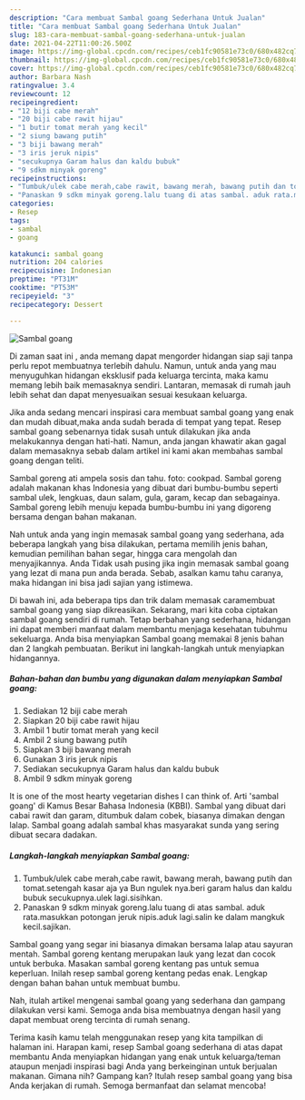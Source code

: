 ```yaml
---
description: "Cara membuat Sambal goang Sederhana Untuk Jualan"
title: "Cara membuat Sambal goang Sederhana Untuk Jualan"
slug: 183-cara-membuat-sambal-goang-sederhana-untuk-jualan
date: 2021-04-22T11:00:26.500Z
image: https://img-global.cpcdn.com/recipes/ceb1fc90581e73c0/680x482cq70/sambal-goang-foto-resep-utama.jpg
thumbnail: https://img-global.cpcdn.com/recipes/ceb1fc90581e73c0/680x482cq70/sambal-goang-foto-resep-utama.jpg
cover: https://img-global.cpcdn.com/recipes/ceb1fc90581e73c0/680x482cq70/sambal-goang-foto-resep-utama.jpg
author: Barbara Nash
ratingvalue: 3.4
reviewcount: 12
recipeingredient:
- "12 biji cabe merah"
- "20 biji cabe rawit hijau"
- "1 butir tomat merah yang kecil"
- "2 siung bawang putih"
- "3 biji bawang merah"
- "3 iris jeruk nipis"
- "secukupnya Garam halus dan kaldu bubuk"
- "9 sdkm minyak goreng"
recipeinstructions:
- "Tumbuk/ulek cabe merah,cabe rawit, bawang merah, bawang putih dan tomat.setengah kasar aja ya Bun ngulek nya.beri garam halus dan kaldu bubuk secukupnya.ulek lagi.sisihkan."
- "Panaskan 9 sdkm minyak goreng.lalu tuang di atas sambal. aduk rata.masukkan potongan jeruk nipis.aduk lagi.salin ke dalam mangkuk kecil.sajikan."
categories:
- Resep
tags:
- sambal
- goang

katakunci: sambal goang 
nutrition: 204 calories
recipecuisine: Indonesian
preptime: "PT31M"
cooktime: "PT53M"
recipeyield: "3"
recipecategory: Dessert

---
```



![Sambal goang](https://img-global.cpcdn.com/recipes/ceb1fc90581e73c0/680x482cq70/sambal-goang-foto-resep-utama.jpg)

Di zaman  saat ini , anda memang dapat mengorder hidangan siap saji tanpa perlu repot membuatnya terlebih dahulu. Namun, untuk anda yang mau menyuguhkan hidangan eksklusif pada keluarga tercinta, maka kamu memang lebih baik memasaknya sendiri. Lantaran, memasak di rumah jauh lebih sehat dan dapat menyesuaikan sesuai kesukaan keluarga.

Jika anda sedang mencari inspirasi cara membuat sambal goang yang enak dan mudah dibuat,maka anda sudah berada di tempat yang tepat. Resep sambal goang  sebenarnya tidak susah untuk dilakukan jika anda melakukannya dengan hati-hati. Namun, anda jangan khawatir akan gagal dalam memasaknya 
sebab dalam artikel ini kami akan membahas sambal goang dengan teliti.  

Sambal goreng ati ampela sosis dan tahu. foto: cookpad. Sambal goreng adalah makanan khas Indonesia yang dibuat dari bumbu-bumbu seperti sambal ulek, lengkuas, daun salam, gula, garam, kecap dan sebagainya. Sambal goreng lebih menuju kepada bumbu-bumbu ini yang digoreng bersama dengan bahan makanan.

Nah untuk anda yang ingin memasak sambal goang yang sederhana, ada beberapa langkah yang bisa dilakukan, pertama memilih jenis bahan, kemudian pemilihan bahan segar, hingga cara mengolah dan menyajikannya. Anda Tidak usah pusing jika ingin memasak sambal goang yang lezat di mana pun anda berada. Sebab, asalkan kamu  tahu caranya, maka hidangan ini bisa jadi sajian yang istimewa.

Di bawah ini, ada beberapa tips dan trik dalam memasak caramembuat sambal goang yang siap dikreasikan. Sekarang, mari kita coba ciptakan sambal goang sendiri di rumah. Tetap berbahan yang sederhana, hidangan ini dapat memberi manfaat dalam membantu menjaga kesehatan tubuhmu sekeluarga. Anda bisa menyiapkan Sambal goang memakai 8 jenis bahan dan 2 langkah pembuatan. Berikut ini langkah-langkah untuk menyiapkan hidangannya.

<!--inarticleads1-->

##### Bahan-bahan dan bumbu yang digunakan dalam menyiapkan Sambal goang:

1. Sediakan 12 biji cabe merah
1. Siapkan 20 biji cabe rawit hijau
1. Ambil 1 butir tomat merah yang kecil
1. Ambil 2 siung bawang putih
1. Siapkan 3 biji bawang merah
1. Gunakan 3 iris jeruk nipis
1. Sediakan secukupnya Garam halus dan kaldu bubuk
1. Ambil 9 sdkm minyak goreng


It is one of the most hearty vegetarian dishes I can think of. Arti &#39;sambal goang&#39; di Kamus Besar Bahasa Indonesia (KBBI). Sambal yang dibuat dari cabai rawit dan garam, ditumbuk dalam cobek, biasanya dimakan dengan lalap. Sambal goang adalah sambal khas masyarakat sunda yang sering dibuat secara dadakan. 

<!--inarticleads2-->

##### Langkah-langkah menyiapkan Sambal goang:

1. Tumbuk/ulek cabe merah,cabe rawit, bawang merah, bawang putih dan tomat.setengah kasar aja ya Bun ngulek nya.beri garam halus dan kaldu bubuk secukupnya.ulek lagi.sisihkan.
1. Panaskan 9 sdkm minyak goreng.lalu tuang di atas sambal. aduk rata.masukkan potongan jeruk nipis.aduk lagi.salin ke dalam mangkuk kecil.sajikan.


Sambal goang yang segar ini biasanya dimakan bersama lalap atau sayuran mentah. Sambal goreng kentang merupakan lauk yang lezat dan cocok untuk berbuka. Masakan sambal goreng kentang pas untuk semua keperluan. Inilah resep sambal goreng kentang pedas enak. Lengkap dengan bahan bahan untuk membuat bumbu. 

Nah, itulah artikel mengenai  sambal goang  yang sederhana dan gampang dilakukan versi kami. Semoga anda bisa membuatnya dengan hasil yang dapat membuat oreng tercinta di rumah senang. 

Terima kasih kamu telah menggunakan resep yang kita tampilkan di halaman ini. Harapan kami, resep  Sambal goang sederhana di atas dapat membantu Anda menyiapkan hidangan yang enak untuk keluarga/teman ataupun menjadi inspirasi bagi Anda yang berkeinginan untuk berjualan makanan. Gimana nih? Gampang kan? Itulah resep sambal goang yang bisa Anda kerjakan di rumah. Semoga bermanfaat dan selamat mencoba!

